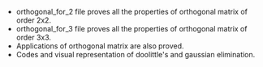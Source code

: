 - orthogonal_for_2 file proves all the properties of orthogonal matrix of order 2x2.
- orthogonal_for_3 file proves all the properties of orthogonal matrix of order 3x3.
- Applications of orthogonal matrix are also proved.
- Codes and visual representation of doolittle's and gaussian elimination.
